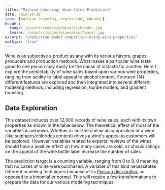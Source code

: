 ```yaml
---
title: "Machine Learning: Wine Sales Prediction"
date: 2019-10-28
tags: [machine learning, regression, xgboost]
header:
  image: /assets/images/winesales/header.jpg
  teaser: /assets/images/winesales/teaser.jpg
excerpt: "prediction model comparison using wine properties"
mathjax: "true"
---
```

Wine is as subjective a product as any with its various flavors, grapes, producers and production methods. What makes a particular wine taste good to one person may easily be the cause of distaste for another. Here I explore the predictability of wine sales based upon various wine properties, ranging from acidity to label appeal to alcohol content. Fourteen (14) different features are explored and then integrated into several different modeling methods, including regression, hurdle models, and gradient boosting.

## Data Exploration
This dataset includes over 12,000 records of wine sales, each with its own properties as shown in the table below. The theoretical effect of most of the variables is unknown.  Whether or not the chemical composition of a wine (like sulphates/chlorides content) drives a wine's appeal to customers will be explored. However, variables related to experts’ reviews of the wines should have a positive effect on how many cases are sold, as should ratings on the appeal of the wine bottle label increase the number of sales.

The prediction target is a counting variable, ranging from 0 to 8, 0 meaning that no cases of wine were purchased. A variable of this kind necessitates different modeling techniques because of its [Poisson distribution](https://en.wikipedia.org/wiki/Poisson_distribution), as opposed to a binomial or normal. This will require a few transformations to prepare the data for our various modeling techniques.
